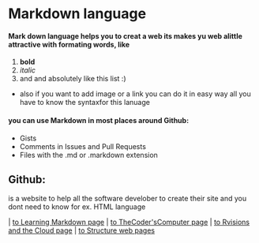 # Markdown language
#### Mark down language helps you to creat a web its makes yu web alittle attractive with formating words, like 
1. **bold**
2. *italic*
3. and and absolutely like this list :)
 - also if you want to add image or a link you can do it in easy way all you have to know the syntaxfor this lanuage
#### you can use Markdown in most places around Github:
- Gists
- Comments in Issues and Pull Requests
- Files with the .md or .markdown extension

## Github:
is a website to help all the software develober to create their site and you dont need to know for ex. HTML language 


| [to Learning Markdown page](https://mahmoudghnnam.github.io/reading-notes/Learning%20Markdown)  |  [to TheCoder'sComputer page](https://mahmoudghnnam.github.io/reading-notes/TheCoder'sComputer) |  [to Rvisions and the Cloud page](https://mahmoudghnnam.github.io/reading-notes/Revisions%20andthe%20Cloud)  | [to Structure web pages](https://mahmoudghnnam.github.io/reading-notes/Structure%20web%20pages%20with%20HTML)

